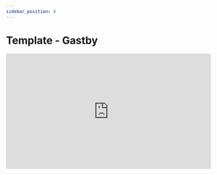 ```yaml
---
sidebar_position: 8
---
```


# Template - Gastby

<iframe width="560" height="315" src="https://www.youtube.com/embed/xcZTRqMNTAQ" title="YouTube video player" frameborder="0" allow="accelerometer; autoplay; clipboard-write; encrypted-media; gyroscope; picture-in-picture" allowfullscreen></iframe>
